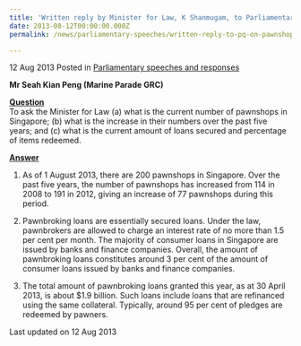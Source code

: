 ```yaml
---
title: 'Written reply by Minister for Law, K Shanmugam, to Parliamentary Question on pawnshops and amount of loans'
date: 2013-08-12T00:00:00.000Z
permalink: /news/parliamentary-speeches/written-reply-to-pq-on-pawnshops/

---
```



12 Aug 2013 Posted in [Parliamentary speeches and responses](/news/parliamentary-speeches)


**Mr Seah Kian Peng (Marine Parade GRC)**

**<u>Question</u>**  
To ask the Minister for Law (a) what is the current number of pawnshops in Singapore; (b) what is the increase in their numbers over the past five years; and (c) what is the current amount of loans secured and percentage of items redeemed.


**<u>Answer</u>**  
1. As of 1 August 2013, there are 200 pawnshops in Singapore. Over the past five years, the number of pawnshops has increased from 114 in 2008 to 191 in 2012, giving an increase of 77 pawnshops during this period.

2. Pawnbroking loans are essentially secured loans. Under the law, pawnbrokers are allowed to charge an interest rate of no more than 1.5 per cent per month. The majority of consumer loans in Singapore are issued by banks and finance companies. Overall, the amount of pawnbroking loans constitutes around 3 per cent of the amount of consumer loans issued by banks and finance companies.

3. The total amount of pawnbroking loans granted this year, as at 30 April 2013, is about $1.9 billion. Such loans include loans that are refinanced using the same collateral. Typically, around 95 per cent of pledges are redeemed by pawners.



<p class="right-side-updated">Last updated on 12 Aug 2013</p> 
